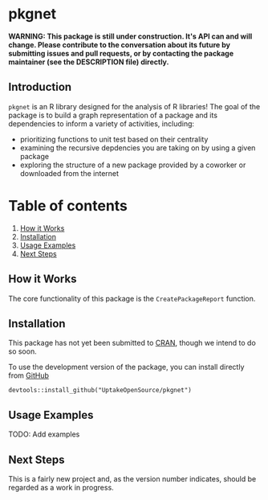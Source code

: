 # pkgnet

**WARNING: This package is still under construction. It's API can and will change. Please contribute to the conversation about its future by submitting issues and pull requests, or by contacting the package maintainer (see the DESCRIPTION file) directly.**

## Introduction

`pkgnet` is an R library designed for the analysis of R libraries! The goal of the package is to build a graph representation of a package and its dependencies to inform a variety of activities, including:

- prioritizing functions to unit test based on their centrality
- examining the recursive depdencies you are taking on by using a given package
- exploring the structure of a new package provided by a coworker or downloaded from the internet

# Table of contents
1. [How it Works](#howitworks)
2. [Installation](#installation)
3. [Usage Examples](#examples)
4. [Next Steps](#nextsteps)

## How it Works <a name="howitworks"></a>

The core functionality of this package is the `CreatePackageReport` function.

## Installation <a name="installation"></a>

This package has not yet been submitted to [CRAN](https://cran.r-project.org/), though we intend to do so soon.

To use the development version of the package, you can install directly from [GitHub](https://github.com/UptakeOpenSource/pkgnet)

```
devtools::install_github("UptakeOpenSource/pkgnet")
```

## Usage Examples <a name="examples"></a>

TODO: Add examples

## Next Steps <a name="nextsteps"></a>

This is a fairly new project and, as the version number indicates, should be regarded as a work in progress.
